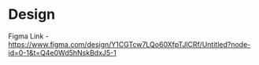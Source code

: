 # Design

Figma Link - https://www.figma.com/design/Y1CGTcw7LQo60XfpTJlCRf/Untitled?node-id=0-1&t=Q4e0Wd5hNskBdxJ5-1
